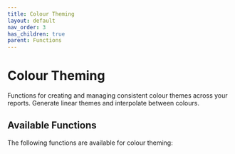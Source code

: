 ```yaml
---
title: Colour Theming
layout: default
nav_order: 3
has_children: true
parent: Functions
---
```


# Colour Theming

Functions for creating and managing consistent colour themes across your reports. Generate linear themes and interpolate between colours.

## Available Functions

The following functions are available for colour theming:
